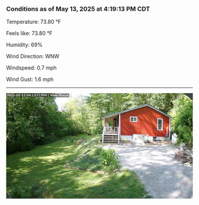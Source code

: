 ### Conditions as of May 13, 2025 at 4:19:13 PM CDT 

Temperature: 73.80 &deg;F

Feels like: 73.80 &deg;F

Humidity: 69%

Wind Direction: WNW

Windspeed: 0.7 mph

Wind Gust: 1.6 mph

---

<img src="./images/latest.jpeg"/>


